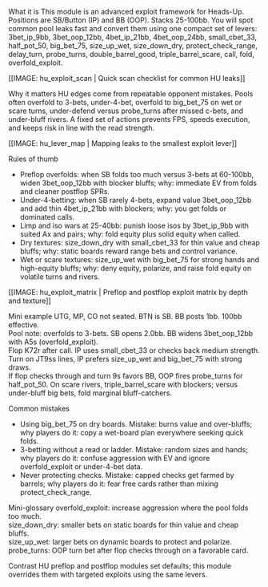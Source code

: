 What it is
This module is an advanced exploit framework for Heads-Up. Positions are SB/Button (IP) and BB (OOP). Stacks 25-100bb. You will spot common pool leaks fast and convert them using one compact set of levers: 3bet_ip_9bb, 3bet_oop_12bb, 4bet_ip_21bb, 4bet_oop_24bb, small_cbet_33, half_pot_50, big_bet_75, size_up_wet, size_down_dry, protect_check_range, delay_turn, probe_turns, double_barrel_good, triple_barrel_scare, call, fold, overfold_exploit.

[[IMAGE: hu_exploit_scan | Quick scan checklist for common HU leaks]]

Why it matters
HU edges come from repeatable opponent mistakes. Pools often overfold to 3-bets, under-4-bet, overfold to big_bet_75 on wet or scare turns, under-defend versus probe_turns after missed c-bets, and under-bluff rivers. A fixed set of actions prevents FPS, speeds execution, and keeps risk in line with the read strength.

[[IMAGE: hu_lever_map | Mapping leaks to the smallest exploit lever]]

Rules of thumb
- Preflop overfolds: when SB folds too much versus 3-bets at 60-100bb, widen 3bet_oop_12bb with blocker bluffs; why: immediate EV from folds and cleaner postflop SPRs.
- Under-4-betting: when SB rarely 4-bets, expand value 3bet_oop_12bb and add thin 4bet_ip_21bb with blockers; why: you get folds or dominated calls.
- Limp and iso wars at 25-40bb: punish loose isos by 3bet_ip_9bb with suited Ax and pairs; why: fold equity plus solid equity when called.
- Dry textures: size_down_dry with small_cbet_33 for thin value and cheap bluffs; why: static boards reward range bets and control variance.
- Wet or scare textures: size_up_wet with big_bet_75 for strong hands and high-equity bluffs; why: deny equity, polarize, and raise fold equity on volatile turns and rivers.

[[IMAGE: hu_exploit_matrix | Preflop and postflop exploit matrix by depth and texture]]

Mini example
UTG, MP, CO not seated. BTN is SB. BB posts 1bb. 100bb effective.  
Pool note: overfolds to 3-bets. SB opens 2.0bb. BB widens 3bet_oop_12bb with A5s (overfold_exploit).  
Flop K72r after call. IP uses small_cbet_33 or checks back medium strength.  
Turn on JT9ss lines, IP prefers size_up_wet and big_bet_75 with strong draws.  
If flop checks through and turn 9s favors BB, OOP fires probe_turns for half_pot_50. On scare rivers, triple_barrel_scare with blockers; versus under-bluff big bets, fold marginal bluff-catchers.

Common mistakes
- Using big_bet_75 on dry boards. Mistake: burns value and over-bluffs; why players do it: copy a wet-board plan everywhere seeking quick folds.  
- 3-betting without a read or ladder. Mistake: random sizes and hands; why players do it: confuse aggression with EV and ignore overfold_exploit or under-4-bet data.  
- Never protecting checks. Mistake: capped checks get farmed by barrels; why players do it: fear free cards rather than mixing protect_check_range.

Mini-glossary
overfold_exploit: increase aggression where the pool folds too much.  
size_down_dry: smaller bets on static boards for thin value and cheap bluffs.  
size_up_wet: larger bets on dynamic boards to protect and polarize.  
probe_turns: OOP turn bet after flop checks through on a favorable card.

Contrast
HU preflop and postflop modules set defaults; this module overrides them with targeted exploits using the same levers.
